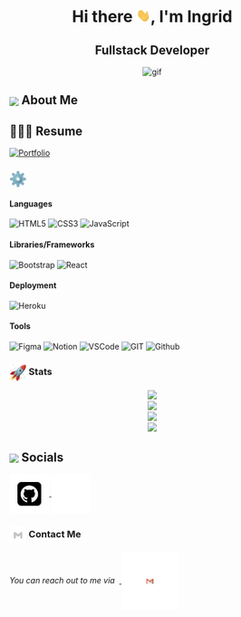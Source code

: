 <h1 align="center"> Hi there <img src="./img/Hi.gif" width="25px" alt="hi.gif">, I'm Ingrid</h1>

<h2 align="center">
<!--   <img src="https://komarev.com/ghpvc/?username=ParthJohri&color=dc143c&style=for-the-badge" alt="Profile Views" style="height:21px;"> -->
Fullstack Developer
</h2>

<div align="center">
<img alt="gif" src="https://i.giphy.com/media/v1.Y2lkPTc5MGI3NjExN3Zlc3g2cWV3OXo5eWthajBhZTNjeWk5cTlteHphMmJjeGZrdWtyMyZlcD12MV9pbnRlcm5hbF9naWZfYnlfaWQmY3Q9Zw/FgJ6FbfJGwztK/giphy.gif"/>
</div>

## <img align="center" src="https://i.giphy.com/media/v1.Y2lkPTc5MGI3NjExdjh2dDM4bDhyYzM5NmppaHJ6dG56Mmh3bTkyanFkdWRvZ3R1cGoycSZlcD12MV9pbnRlcm5hbF9naWZfYnlfaWQmY3Q9ZQ/LOnt6uqjD9OexmQJRB/giphy.gif" width="30" /> About Me

<section>
<h2>👩🏽‍💻 Resume</h2>
<div>
<a href="#">
    <img src="https://img.shields.io/badge/Portfolio-543DE0?style=for-the-badge&logo=About.me&logoColor=white" alt="Portfolio" style="height:22px;">
</a>
</div>
<div>
  <h3><img align="center" src="./img/techstack.gif"  width="30"/></h3>

#### Languages

![HTML5](https://img.shields.io/badge/html5-%23E34F26.svg?style=for-the-badge&logo=html5&logoColor=white)
![CSS3](https://img.shields.io/badge/css3-%231572B6.svg?style=for-the-badge&logo=css3&logoColor=white)
![JavaScript](https://img.shields.io/badge/javascript-%23323330.svg?style=for-the-badge&logo=javascript&logoColor=%23F7DF1E)

#### Libraries/Frameworks

![Bootstrap](https://img.shields.io/badge/bootstrap-%23563D7C.svg?style=for-the-badge&logo=bootstrap&logoColor=white)
![React](https://img.shields.io/badge/react-%2320232a.svg?style=for-the-badge&logo=react&logoColor=%2361DAFB)

#### Deployment

![Heroku](https://img.shields.io/badge/heroku-%23430098.svg?style=for-the-badge&logo=heroku&logoColor=white)

#### Tools

![Figma](https://img.shields.io/badge/figma-%23F24E1E.svg?style=for-the-badge&logo=figma&logoColor=white)
![Notion](https://img.shields.io/badge/Notion-%23000000.svg?style=for-the-badge&logo=notion&logoColor=white)
![VSCode](https://img.shields.io/badge/-VSCode-007ACC?&style=for-the-badge&logo=visual-studio-code&logoColor=white)
![GIT](https://img.shields.io/badge/-Git-F05032?&style=for-the-badge&logo=git&logoColor=white)
![Github](https://img.shields.io/badge/github-%23121011.svg?style=for-the-badge&logo=github&logoColor=white)

</div>
</section>

<section>
  <div>
    <h3> <img align="center" src="./img/stats.gif"  width="30"/> Stats</h3>
  </div>
  <div align="center">

![](https://github-readme-stats.vercel.app/api?username=Riviera77&theme=tokyonight&hide_border=false&include_all_commits=true&count_private=false)<br/>
![](https://github-readme-streak-stats.herokuapp.com/?user=Riviera77&theme=tokyonight&hide_border=false)<br/>
![](https://github-readme-stats.vercel.app/api/top-langs/?username=Riviera77&theme=tokyonight&hide_border=false&include_all_commits=true&count_private=false&layout=compact)<br/>
![](https://github-readme-activity-graph.vercel.app/graph?username=Riviera77&theme=tokyo-night)

  </div>
</section>

<section>
  <h2> <img align ='center' src='https://i.giphy.com/media/v1.Y2lkPTc5MGI3NjExaGtqdDdwN2oyNWJ4czlncHBkamJxaHcxYmVmcXY3a3I3MjRmYjBrbCZlcD12MV9pbnRlcm5hbF9naWZfYnlfaWQmY3Q9ZQ/kmUvauX8TMWg0OsqKW/giphy.gif' width ='37' /> Socials</h2>
  <div>
      <a href="https://github.com/Riviera77">
    <img align="center" src="./img/Github.gif" width="70"/>
  </a>
  <a href="https://linkedin.com/in/@IFreguis">
    <img align="center" src="./img/Linkedin.gif" width="70"/>
  </a>
  </div>

### <img align="center" src="./img/Contact.gif"  width="30"/> Contact Me

<p> 
 <i>You can reach out to me via</i> 
&nbsp;<a href="mailto:grey.zukunft@gmail.com">
     <img align="center" src="./img/Gmail.gif"  width="100"/>
 </a>
</p>
</section>

<!--
**Riviera77/Riviera77** is a ✨ _special_ ✨ repository because its `README.md` (this file) appears on your GitHub profile.

Here are some ideas to get you started:

- 🔭 I’m currently working on ...
- 🌱 I’m currently learning ...
- 👯 I’m looking to collaborate on ...
- 🤔 I’m looking for help with ...
- 💬 Ask me about ...
- 📫 How to reach me: ...
- 😄 Pronouns: ...
- ⚡ Fun fact: ...
-->
